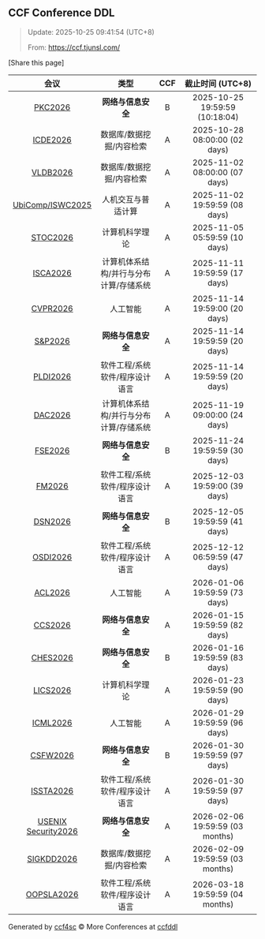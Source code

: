 
## CCF Conference DDL

> Update: 2025-10-25 09:41:54 (UTC+8)
>
> From: https://ccf.tjunsl.com/

<div id='share' onclick="share()">[Share this page]</div>
<span id="time" style="font-size:24px"></span>
<script>
function updateTime() {
  var time_str = "Now: " + (new Date()).toLocaleString();
  document.getElementById("time").innerHTML =  time_str;
}
setInterval(updateTime, 500);
function share() {
    if (!navigator.share) {
        alert("This feature is not supported in your browser.");
    } else {
        navigator.share({
            title: window.location.title,
            url: window.location.href,
            text: 'The Latest CCF Conference DDL Data.',
        });
    }
}
</script>


| 会议 | 类型 | CCF | 截止时间 (UTC+8) |
| :--: | :--: | :--: | :--: |
| [PKC2026](https://pkc.iacr.org/2026/) | **网络与信息安全** | B | 2025-10-25 19:59:59 (10:18:04) | 
| [ICDE2026](https://icde2026.github.io/) | 数据库/数据挖掘/内容检索 | A | 2025-10-28 08:00:00 (02 days) | 
| [VLDB2026](https://www.vldb.org/2026/) | 数据库/数据挖掘/内容检索 | A | 2025-11-02 08:00:00 (07 days) | 
| [UbiComp/ISWC2025](https://www.ubicomp.org/ubicomp-iswc-2025) | 人机交互与普适计算 | A | 2025-11-02 19:59:59 (08 days) | 
| [STOC2026](https://acm-stoc.org/stoc2026/) | 计算机科学理论 | A | 2025-11-05 05:59:59 (10 days) | 
| [ISCA2026](https://iscaconf.org/isca2026/) | 计算机体系结构/并行与分布计算/存储系统 | A | 2025-11-11 19:59:59 (17 days) | 
| [CVPR2026](https://cvpr.thecvf.com/Conferences/2026) | 人工智能 | A | 2025-11-14 19:59:00 (20 days) | 
| [S&P2026](https://www.ieee-security.org/TC/SP2026/) | **网络与信息安全** | A | 2025-11-14 19:59:59 (20 days) | 
| [PLDI2026](https://pldi26.sigplan.org/) | 软件工程/系统软件/程序设计语言 | A | 2025-11-14 19:59:59 (20 days) | 
| [DAC2026](https://dac.com/2026/call-for-contributions) | 计算机体系结构/并行与分布计算/存储系统 | A | 2025-11-19 09:00:00 (24 days) | 
| [FSE2026](https://fse.iacr.org/2026/) | **网络与信息安全** | B | 2025-11-24 19:59:59 (30 days) | 
| [FM2026](https://conf.researchr.org/home/fm-2026) | 软件工程/系统软件/程序设计语言 | A | 2025-12-03 19:59:00 (39 days) | 
| [DSN2026](https://dsn2026.github.io) | **网络与信息安全** | B | 2025-12-05 19:59:59 (41 days) | 
| [OSDI2026](https://www.usenix.org/conference/osdi26) | 软件工程/系统软件/程序设计语言 | A | 2025-12-12 06:59:59 (47 days) | 
| [ACL2026](https://2026.aclweb.org/) | 人工智能 | A | 2026-01-06 19:59:59 (73 days) | 
| [CCS2026](https://www.sigsac.org/ccs/CCS2026/) | **网络与信息安全** | A | 2026-01-15 19:59:59 (82 days) | 
| [CHES2026](https://ches.iacr.org/2026/) | **网络与信息安全** | B | 2026-01-16 19:59:59 (83 days) | 
| [LICS2026](https://lics.siglog.org/lics26/) | 计算机科学理论 | A | 2026-01-23 19:59:59 (90 days) | 
| [ICML2026](https://icml.cc/Conferences/2026) | 人工智能 | A | 2026-01-29 19:59:59 (96 days) | 
| [CSFW2026](https://csf2026.ieee-security.org/) | **网络与信息安全** | B | 2026-01-30 19:59:59 (97 days) | 
| [ISSTA2026](https://conf.researchr.org/home/issta-2026) | 软件工程/系统软件/程序设计语言 | A | 2026-01-30 19:59:59 (97 days) | 
| [USENIX Security2026](https://www.usenix.org/conference/usenixsecurity26) | **网络与信息安全** | A | 2026-02-06 19:59:59 (03 months) | 
| [SIGKDD2026](https://kdd2026.kdd.org/) | 数据库/数据挖掘/内容检索 | A | 2026-02-09 19:59:59 (03 months) | 
| [OOPSLA2026](https://conf.researchr.org/track/splash-2026/oopsla-2026) | 软件工程/系统软件/程序设计语言 | A | 2026-03-18 19:59:59 (04 months) | 

Generated by [ccf4sc](https://github.com/WWILLV/ccf4sc/) © More Conferences at [ccfddl](https://ccfddl.top/)
